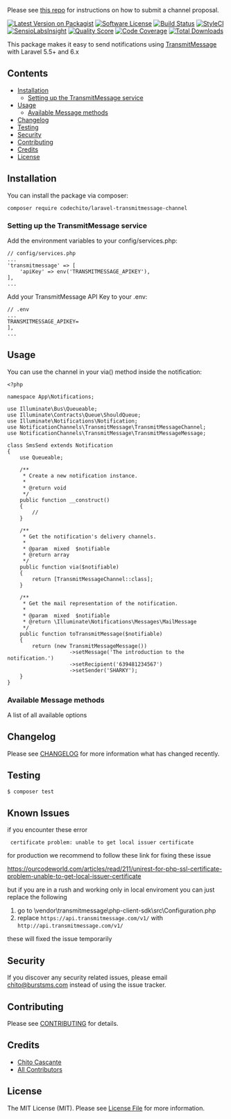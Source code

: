 Please see [this repo](https://github.com/laravel-notification-channels/channels) for instructions on how to submit a channel proposal.

[![Latest Version on Packagist](https://img.shields.io/packagist/v/laravel-notification-channels/transmitmessage.svg?style=flat-square)](https://packagist.org/packages/laravel-notification-channels/transmitmessage)
[![Software License](https://img.shields.io/badge/license-MIT-brightgreen.svg?style=flat-square)](LICENSE.md)
[![Build Status](https://img.shields.io/travis/laravel-notification-channels/transmitmessage/master.svg?style=flat-square)](https://travis-ci.org/laravel-notification-channels/transmitmessage)
[![StyleCI](https://styleci.io/repos/:style_ci_id/shield)](https://styleci.io/repos/:style_ci_id)
[![SensioLabsInsight](https://img.shields.io/sensiolabs/i/:sensio_labs_id.svg?style=flat-square)](https://insight.sensiolabs.com/projects/:sensio_labs_id)
[![Quality Score](https://img.shields.io/scrutinizer/g/laravel-notification-channels/transmitmessage.svg?style=flat-square)](https://scrutinizer-ci.com/g/laravel-notification-channels/transmitmessage)
[![Code Coverage](https://img.shields.io/scrutinizer/coverage/g/laravel-notification-channels/transmitmessage/master.svg?style=flat-square)](https://scrutinizer-ci.com/g/laravel-notification-channels/transmitmessage/?branch=master)
[![Total Downloads](https://img.shields.io/packagist/dt/laravel-notification-channels/transmitmessage.svg?style=flat-square)](https://packagist.org/packages/laravel-notification-channels/transmitmessage)

This package makes it easy to send notifications using [TransmitMessage](https://developer.transmitmessage.com) with Laravel 5.5+ and 6.x


## Contents

- [Installation](#installation)
	- [Setting up the TransmitMessage service](#setting-up-the-TransmitMessage-service)
- [Usage](#usage)
	- [Available Message methods](#available-message-methods)
- [Changelog](#changelog)
- [Testing](#testing)
- [Security](#security)
- [Contributing](#contributing)
- [Credits](#credits)
- [License](#license)


## Installation

You can install the package via composer:
```
composer require codechito/laravel-transmitmessage-channel
```
### Setting up the TransmitMessage service

Add the environment variables to your config/services.php:
```
// config/services.php
...
'transmitmessage' => [
    'apiKey' => env('TRANSMITMESSAGE_APIKEY'),
],
...
```
Add your TransmitMessage API Key to your .env:
```
// .env
...
TRANSMITMESSAGE_APIKEY=
],
...
```
## Usage

You can use the channel in your via() method inside the notification:

```
<?php

namespace App\Notifications;

use Illuminate\Bus\Queueable;
use Illuminate\Contracts\Queue\ShouldQueue;
use Illuminate\Notifications\Notification;
use NotificationChannels\TransmitMessage\TransmitMessageChannel;
use NotificationChannels\TransmitMessage\TransmitMessageMessage;

class SmsSend extends Notification
{
    use Queueable;

    /**
     * Create a new notification instance.
     *
     * @return void
     */
    public function __construct()
    {
        //
    }

    /**
     * Get the notification's delivery channels.
     *
     * @param  mixed  $notifiable
     * @return array
     */
    public function via($notifiable)
    {
        return [TransmitMessageChannel::class];
    }

    /**
     * Get the mail representation of the notification.
     *
     * @param  mixed  $notifiable
     * @return \Illuminate\Notifications\Messages\MailMessage
     */
    public function toTransmitMessage($notifiable)
    {
        return (new TransmitMessageMessage())
                    ->setMessage('The introduction to the notification.')
                    ->setRecipient('639481234567')
                    ->setSender('SHARKY');
    }
}
```

### Available Message methods

A list of all available options

## Changelog

Please see [CHANGELOG](CHANGELOG.md) for more information what has changed recently.

## Testing

``` bash
$ composer test
```
## Known Issues

if you encounter these error
```
 certificate problem: unable to get local issuer certificate
 ```
for production we recommend to follow these link for fixing these issue

https://ourcodeworld.com/articles/read/211/unirest-for-php-ssl-certificate-problem-unable-to-get-local-issuer-certificate

but if you are in a rush and working only in local enviroment you can just replace the following

1. go to <ProjectDir>\vendor\transmitmessage\php-client-sdk\src\Configuration.php
2. replace ```https://api.transmitmessage.com/v1/``` with ```http://api.transmitmessage.com/v1/```
    
these will fixed the issue temporarily
## Security

If you discover any security related issues, please email chito@burstsms.com instead of using the issue tracker.

## Contributing

Please see [CONTRIBUTING](CONTRIBUTING.md) for details.

## Credits

- [Chito Cascante](https://github.com/codechito)
- [All Contributors](../../contributors)

## License

The MIT License (MIT). Please see [License File](LICENSE.md) for more information.
